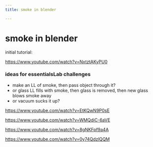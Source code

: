 ```yaml
---
title: smoke in blender

---
```


# smoke in blender

initial tutorial:

https://www.youtube.com/watch?v=NxtztAKyPU0


### ideas for essentialsLab challenges

* make an LL of smoke, then pass object through it?
* or glass LL fills with smoke, then glass is removed, then new glass blows smoke away
* or vacuum sucks it up?

https://www.youtube.com/watch?v=EtKQwN9P0sE

https://www.youtube.com/watch?v=WMQdiC-6aVE

https://www.youtube.com/watch?v=8gNKFpf9a4A

https://www.youtube.com/watch?v=0y74QdzlQQM

